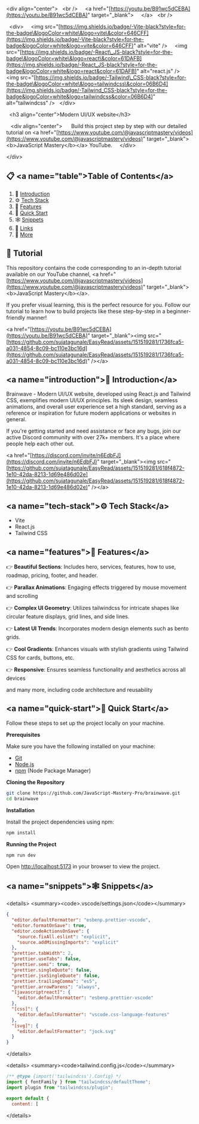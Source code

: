 \<div align="center"\>
  \<br /\>
    \<a href="[https://youtu.be/B91wc5dCEBA](https://youtu.be/B91wc5dCEBA)" target="\_blank"\>
    \</a\>
  \<br /\>

  \<div\>
    \<img src="[https://img.shields.io/badge/-Vite-black?style=for-the-badge\&logoColor=white\&logo=vite\&color=646CFF](https://img.shields.io/badge/-Vite-black?style=for-the-badge&logoColor=white&logo=vite&color=646CFF)" alt="vite" /\>
    \<img src="[https://img.shields.io/badge/-React\_JS-black?style=for-the-badge\&logoColor=white\&logo=react\&color=61DAFB](https://img.shields.io/badge/-React_JS-black?style=for-the-badge&logoColor=white&logo=react&color=61DAFB)" alt="react.js" /\>
    \<img src="[https://img.shields.io/badge/-Tailwind\_CSS-black?style=for-the-badge\&logoColor=white\&logo=tailwindcss\&color=06B6D4](https://img.shields.io/badge/-Tailwind_CSS-black?style=for-the-badge&logoColor=white&logo=tailwindcss&color=06B6D4)" alt="tailwindcss" /\>
  \</div\>

  \<h3 align="center"\>Modern UI/UX website\</h3\>

   \<div align="center"\>
     Build this project step by step with our detailed tutorial on \<a href="[https://www.youtube.com/@javascriptmastery/videos](https://www.youtube.com/@javascriptmastery/videos)" target="\_blank"\>\<b\>JavaScript Mastery\</b\>\</a\> YouTube.
    \</div\>

\</div\>

## 📋 \<a name="table"\>Table of Contents\</a\>

1.  🤖 [Introduction](https://www.google.com/search?q=%23introduction)
2.  ⚙️ [Tech Stack](https://www.google.com/search?q=%23tech-stack)
3.  🔋 [Features](https://www.google.com/search?q=%23features)
4.  🤸 [Quick Start](https://www.google.com/search?q=%23quick-start)
5.  🕸️ [Snippets](https://www.google.com/search?q=%23snippets)
6.  🔗 [Links](https://www.google.com/search?q=%23links)
7.  🚀 [More](https://www.google.com/search?q=%23more)

## 🚨 Tutorial

This repository contains the code corresponding to an in-depth tutorial available on our YouTube channel, \<a href="[https://www.youtube.com/@javascriptmastery/videos](https://www.youtube.com/@javascriptmastery/videos)" target="\_blank"\>\<b\>JavaScript Mastery\</b\>\</a\>.

If you prefer visual learning, this is the perfect resource for you. Follow our tutorial to learn how to build projects like these step-by-step in a beginner-friendly manner\!

\<a href="[https://youtu.be/B91wc5dCEBA](https://youtu.be/B91wc5dCEBA)" target="\_blank"\>\<img src="[https://github.com/sujatagunale/EasyRead/assets/151519281/1736fca5-a031-4854-8c09-bc110e3bc16d](https://github.com/sujatagunale/EasyRead/assets/151519281/1736fca5-a031-4854-8c09-bc110e3bc16d)" /\>\</a\>

## \<a name="introduction"\>🤖 Introduction\</a\>

Brainwave - Modern UI/UX website, developed using React.js and Tailwind CSS, exemplifies modern UI/UX principles. Its sleek design, seamless animations, and overall user experience set a high standard, serving as a reference or inspiration for future modern applications or websites in general.

If you're getting started and need assistance or face any bugs, join our active Discord community with over 27k+ members. It's a place where people help each other out.

\<a href="[https://discord.com/invite/n6EdbFJ](https://discord.com/invite/n6EdbFJ)" target="\_blank"\>\<img src="[https://github.com/sujatagunale/EasyRead/assets/151519281/618f4872-1e10-42da-8213-1d69e486d02e](https://github.com/sujatagunale/EasyRead/assets/151519281/618f4872-1e10-42da-8213-1d69e486d02e)" /\>\</a\>

## \<a name="tech-stack"\>⚙️ Tech Stack\</a\>

  - Vite
  - React.js
  - Tailwind CSS

## \<a name="features"\>🔋 Features\</a\>

👉 **Beautiful Sections**: Includes hero, services, features, how to use, roadmap, pricing, footer, and header.

👉 **Parallax Animations**: Engaging effects triggered by mouse movement and scrolling

👉 **Complex UI Geometry**: Utilizes tailwindcss for intricate shapes like circular feature displays, grid lines, and side lines.

👉 **Latest UI Trends**: Incorporates modern design elements such as bento grids.

👉 **Cool Gradients**: Enhances visuals with stylish gradients using Tailwind CSS for cards, buttons, etc.

👉 **Responsive**: Ensures seamless functionality and aesthetics across all devices

and many more, including code architecture and reusability

## \<a name="quick-start"\>🤸 Quick Start\</a\>

Follow these steps to set up the project locally on your machine.

**Prerequisites**

Make sure you have the following installed on your machine:

  - [Git](https://git-scm.com/)
  - [Node.js](https://nodejs.org/en)
  - [npm](https://www.npmjs.com/) (Node Package Manager)

**Cloning the Repository**

```bash
git clone https://github.com/JavaScript-Mastery-Pro/brainwave.git
cd brainwave
```

**Installation**

Install the project dependencies using npm:

```bash
npm install
```

**Running the Project**

```bash
npm run dev
```

Open [http://localhost:5173](https://www.google.com/search?q=http://localhost:5173) in your browser to view the project.

## \<a name="snippets"\>🕸️ Snippets\</a\>

\<details\>
\<summary\>\<code\>.vscode/settings.json\</code\>\</summary\>

```json
{
  "editor.defaultFormatter": "esbenp.prettier-vscode",
  "editor.formatOnSave": true,
  "editor.codeActionsOnSave": {
    "source.fixAll.eslint": "explicit",
    "source.addMissingImports": "explicit"
  },
  "prettier.tabWidth": 2,
  "prettier.useTabs": false,
  "prettier.semi": true,
  "prettier.singleQuote": false,
  "prettier.jsxSingleQuote": false,
  "prettier.trailingComma": "es5",
  "prettier.arrowParens": "always",
  "[javascriptreact]": {
    "editor.defaultFormatter": "esbenp.prettier-vscode"
  },
  "[css]": {
    "editor.defaultFormatter": "vscode.css-language-features"
  },
  "[svg]": {
    "editor.defaultFormatter": "jock.svg"
  }
}
```

\</details\>

\<details\>
\<summary\>\<code\>tailwind.config.js\</code\>\</summary\>

```javascript
/** @type {import('tailwindcss').Config} */
import { fontFamily } from "tailwindcss/defaultTheme";
import plugin from "tailwindcss/plugin";

export default {
  content: [
```

\</details\>
